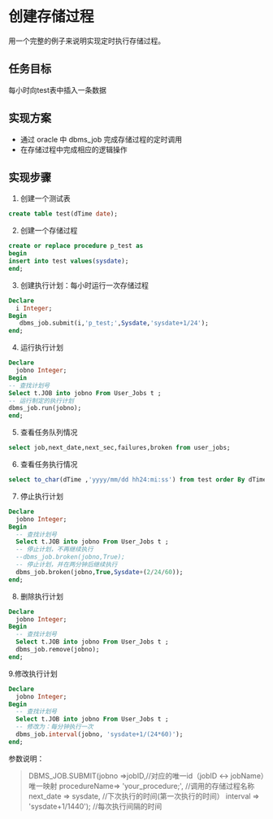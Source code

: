 # 创建存储过程
   用一个完整的例子来说明实现定时执行存储过程。 
## 任务目标
  每小时向test表中插入一条数据
## 实现方案
* 通过 oracle 中 dbms_job 完成存储过程的定时调用
* 在存储过程中完成相应的逻辑操作 
## 实现步骤
1. 创建一个测试表
```sql
create table test(dTime date); 
```
2. 创建一个存储过程
```sql
create or replace procedure p_test as 
begin 
insert into test values(sysdate); 
end; 
```
3. 创建执行计划：每小时运行一次存储过程
```sql
Declare 
  i Integer; 
Begin 
   dbms_job.submit(i,'p_test;',Sysdate,'sysdate+1/24'); 
end; 
```
4. 运行执行计划
```sql
Declare 
  jobno Integer; 
Begin 
-- 查找计划号 
Select t.JOB into jobno From User_Jobs t ; 
-- 运行制定的执行计划 
dbms_job.run(jobno); 
end; 
```
5. 查看任务队列情况 
```sql
select job,next_date,next_sec,failures,broken from user_jobs; 
```
6. 查看任务执行情况 
```sql
select to_char(dTime ,'yyyy/mm/dd hh24:mi:ss') from test order By dTime; 
```
7. 停止执行计划 
```sql
Declare 
  jobno Integer; 
Begin 
  -- 查找计划号 
  Select t.JOB into jobno From User_Jobs t ; 
  -- 停止计划，不再继续执行 
  --dbms_job.broken(jobno,True); 
  -- 停止计划，并在两分钟后继续执行 
  dbms_job.broken(jobno,True,Sysdate+(2/24/60)); 
end; 
```
8. 删除执行计划 
```sql
Declare 
  jobno Integer; 
Begin 
  -- 查找计划号 
  Select t.JOB into jobno From User_Jobs t ; 
  dbms_job.remove(jobno); 
end; 
```
9.修改执行计划 
```sql
Declare 
  jobno Integer; 
Begin 
  -- 查找计划号 
  Select t.JOB into jobno From User_Jobs t ; 
  -- 修改为：每分钟执行一次 
  dbms_job.interval(jobno, 'sysdate+1/(24*60)'); 
end; 
```
参数说明： 
> DBMS_JOB.SUBMIT(jobno =>jobID,//对应的唯一id（jobID <-> jobName）唯一映射 
>              procedureName=> 'your_procedure;',  //调用的存储过程名称 
>                 next_date => sysdate,   //下次执行的时间(第一次执行的时间） 
>                 interval => 'sysdate+1/1440');  //每次执行间隔的时间 

